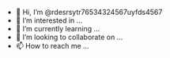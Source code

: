 - 👋 Hi, I’m @rdesrsytr76534324567uyfds4567
- 👀 I’m interested in ...
- 🌱 I’m currently learning ...
- 💞️ I’m looking to collaborate on ...
- 📫 How to reach me ...

<!---
rdesrsytr76534324567uyfds4567/rdesrsytr76534324567uyfds4567 is a ✨ special ✨ repository because its `README.md` (this file) appears on your GitHub profile.
You can click the Preview link to take a look at your changes.
--->
